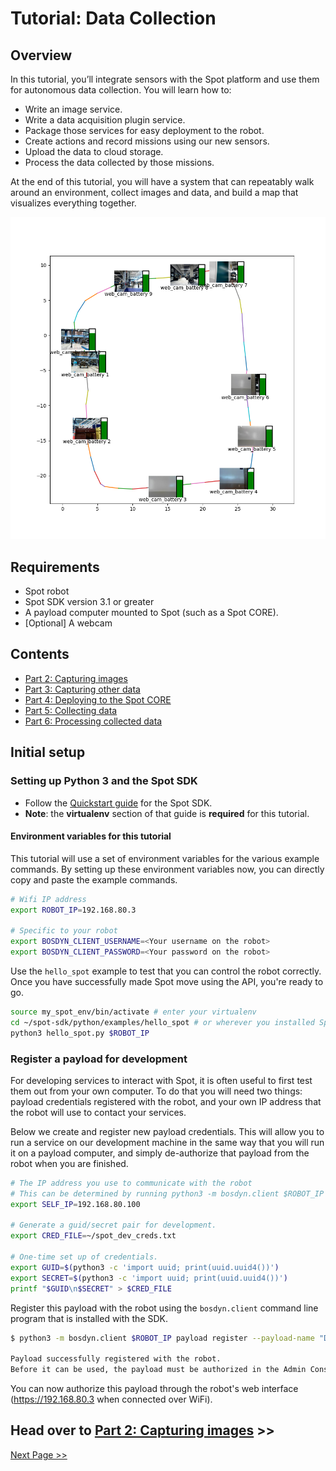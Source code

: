 <!--
Copyright (c) 2022 Boston Dynamics, Inc.  All rights reserved.

Downloading, reproducing, distributing or otherwise using the SDK Software
is subject to the terms and conditions of the Boston Dynamics Software
Development Kit License (20191101-BDSDK-SL).
-->

<script type="text/javascript" src="video_play_at_scroll.js"></script>
<link rel="stylesheet" type="text/css" href="tutorial.css">
<link href="prism.css" rel="stylesheet" />
<script src="prism.js"></script>

# Tutorial: Data Collection

## Overview

In this tutorial, you’ll integrate sensors with the Spot platform and use them for autonomous data collection. You will learn how to:
* Write an image service.
* Write a data acquisition plugin service.
* Package those services for easy deployment to the robot.
* Create actions and record missions using our new sensors.
* Upload the data to cloud storage.
* Process the data collected by those missions.

At the end of this tutorial, you will have a system that can repeatably walk around an environment, collect images and data, and build a map that visualizes everything together.

![Map with images](img/map1.png)


## Requirements
* Spot robot
* Spot SDK version 3.1 or greater
* A payload computer mounted to Spot (such as a Spot CORE).
* [Optional] A webcam

## Contents

* [Part 2: Capturing images](daq2.md)
* [Part 3: Capturing other data](daq3.md)
* [Part 4: Deploying to the Spot CORE](daq4.md)
* [Part 5: Collecting data](daq5.md)
* [Part 6: Processing collected data](daq6.md)

## Initial setup

### Setting up Python 3 and the Spot SDK
<ul>
    <li>Follow the <a href="https://dev.bostondynamics.com/docs/python/quickstart">Quickstart guide</a> for the Spot SDK.</li>
    <li><strong>Note</strong>: the <strong>virtualenv</strong> section of that guide is <strong>required</strong> for this tutorial.
</ul>

#### Environment variables for this tutorial

This tutorial will use a set of environment variables for the various example commands.  By setting up these environment variables now, you can directly copy and paste the example commands.

```sh
# Wifi IP address
export ROBOT_IP=192.168.80.3

# Specific to your robot
export BOSDYN_CLIENT_USERNAME=<Your username on the robot>
export BOSDYN_CLIENT_PASSWORD=<Your password on the robot>
```

Use the `hello_spot` example to test that you can control the robot correctly.
Once you have successfully made Spot move using the API, you're ready to go.

```sh
source my_spot_env/bin/activate # enter your virtualenv
cd ~/spot-sdk/python/examples/hello_spot # or wherever you installed Spot SDK
python3 hello_spot.py $ROBOT_IP
```

### Register a payload for development

For developing services to interact with Spot, it is often useful to first test them out from your own computer.  To do that you will need two things: payload credentials registered with the robot, and your own IP address that the robot will use to contact your services.

Below we create and register new payload credentials. This will allow you to run a service on our development machine in the same way that you will run it on a payload computer, and simply de-authorize that payload from the robot when you are finished.

```sh
# The IP address you use to communicate with the robot
# This can be determined by running python3 -m bosdyn.client $ROBOT_IP self-ip
export SELF_IP=192.168.80.100

# Generate a guid/secret pair for development.
export CRED_FILE=~/spot_dev_creds.txt

# One-time set up of credentials.
export GUID=$(python3 -c 'import uuid; print(uuid.uuid4())')
export SECRET=$(python3 -c 'import uuid; print(uuid.uuid4())')
printf "$GUID\n$SECRET" > $CRED_FILE 
```

Register this payload with the robot using the `bosdyn.client` command line program that is installed with the SDK.

```sh
$ python3 -m bosdyn.client $ROBOT_IP payload register --payload-name "Dev Payload" --payload-guid $GUID --payload-secret $SECRET

Payload successfully registered with the robot.
Before it can be used, the payload must be authorized in the Admin Console.
```

You can now authorize this payload through the robot's web interface (https://192.168.80.3 when connected over WiFi).

## Head over to [Part 2: Capturing images](daq2.md) >>


[Next Page >>](daq2.md)